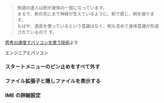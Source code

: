 > 剣道の達人は剣が身体の一部になっています。  
> まるで、剣の先にまで神経が生えているように、剣で感じ、剣を操ります。  
> もはや、道具を使っているという意識はなく、剣も含めて身体意識が形成されているので す。

[思考の速度でパソコンを使う技術](https://www.furomuda.com/entry/20070212/1171244226)より

エンジニアとパソコン

### スタートメニューのピン止めをすべて外す

### ファイル拡張子と隠しファイルを表示する

### IME の詳細設定
